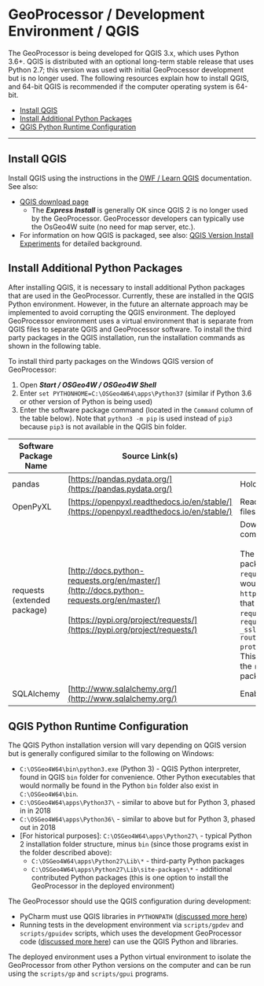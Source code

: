 # GeoProcessor / Development Environment / QGIS #

The GeoProcessor is being developed for QGIS 3.x, which uses Python 3.6+.
QGIS is distributed with an optional long-term stable release that uses Python 2.7;
this version was used with initial GeoProcessor development but is no longer used.
The following resources explain how to install QGIS, and 64-bit QGIS is recommended if the
computer operating system is 64-bit.

* [Install QGIS](#install-qgis)
* [Install Additional Python Packages](#install-additional-python-packages)
* [QGIS Python Runtime Configuration](#qgis-python-runtime-configuration)

-------------

## Install QGIS ##

Install QGIS using the instructions in the
[OWF / Learn QGIS](http://learn.openwaterfoundation.org/owf-learn-qgis/install-qgis/install-qgis/) documentation.
See also:

* [QGIS download page](https://www.qgis.org/en/site/forusers/download.html)
	+ The ***Express Install*** is generally OK since QGIS 2 is no longer used by the GeoProcessor.
	GeoProcessor developers can typically use the OsGeo4W suite (no need for map server, etc.).
* For information on how QGIS is packaged, see also:
[QGIS Version Install Experiments](../resources/qgis-version-install-experiments) for detailed background.

## Install Additional Python Packages ##

After installing QGIS, it is necessary to install additional Python packages that are used in the GeoProcessor.
Currently, these are installed in the QGIS Python environment.
However, in the future an alternate approach may be implemented to avoid corrupting the QGIS environment.
The deployed GeoProcessor environment uses a virtual environment that is separate from QGIS files to separate QGIS
and GeoProcessor software.
To install the third party packages in the QGIS installation, run the installation commands as shown in the following table.

To install third party packages on the Windows QGIS version of GeoProcessor:

1. Open ***Start / OSGeo4W / OSGeo4W Shell*** 
2. Enter `set PYTHONHOME=C:\OSGeo4W64\apps\Python37` (similar if Python 3.6 or other version of Python is being used)
3. Enter the software package command (located in the `Command` column of the table below).
Note that `python3 -m pip` is used instead of `pip3` because `pip3` is not available in the QGIS bin folder.

|**Software Package Name**|**Source Link(s)**|**How Used Within GeoProcessor**| **Command**&nbsp;&nbsp;&nbsp;&nbsp;&nbsp;&nbsp;&nbsp;&nbsp;&nbsp;&nbsp;|
|-|-|-|-|
|pandas|[https://pandas.pydata.org/](https://pandas.pydata.org/)|Holds and manipulates Table data.|`python3 -m pip install pandas`|
|OpenPyXL|[https://openpyxl.readthedocs.io/en/stable/](https://openpyxl.readthedocs.io/en/stable/)|Reads and writes Excel 2010 xlsx/xlsm files to and from Table objects.|`python3 -m pip install openpyxl`|
|requests (extended package)|[http://docs.python-requests.org/en/master/](http://docs.python-requests.org/en/master/)<br><br> [https://pypi.org/project/requests/](https://pypi.org/project/requests/)|Downloads data files within the [`WebGet`](../command-ref/WebGet/WebGet) command. <br><br>The `requests[security]` extension package is preferred over the core `requests` package to avoid an error that would occur when downloading a file over `https` with the [`WebGet`](../command-ref/WebGet/WebGet) command. The error that occurred when using the core `requests` package printed:<br>`requests.exceptions.SSLError: [Errno 1] _ssl.c:503: error:140770FC:SSL routines:SSL23_GET_SERVER_HELLO:unknown protocol`. <br>This error does not occur when utilizing the `requests[security]` extension package. | `python3 -m pip install requests[security]`|
|SQLAlchemy|[http://www.sqlalchemy.org/](http://www.sqlalchemy.org/)|Enables connections to databases.|`python3 -m pip install SQLAlchemy`|

## QGIS Python Runtime Configuration ##

The QGIS Python installation version will vary depending on QGIS version but is generally
configured similar to the following on Windows:

* `C:\OSGeo4W64\bin\python3.exe` (Python 3) -
QGIS Python interpreter, found in QGIS `bin` folder for convenience.
Other Python executables that would normally be found in the Python `bin` folder
also exist in `C:\OSGeo4W64\bin`.
* `C:\OSGeo4W64\apps\Python37\` - similar to above but for Python 3, phased in in 2018
* `C:\OSGeo4W64\apps\Python36\` - similar to above but for Python 3, phased out in 2018
* [For historical purposes]: `C:\OSGeo4W64\apps\Python27\` - typical Python 2 installation folder structure, minus `bin`
(since those programs exist in the folder described above):
	+ `C:\OSGeo4W64\apps\Python27\Lib\*` - third-party Python packages
	+ `C:\OSGeo4W64\apps\Python27\Lib\site-packages\*` - additional contributed Python packages
	(this is one option to install the GeoProcessor in the deployed environment)

The GeoProcessor should use the QGIS configuration during development:

* PyCharm must use QGIS libraries in `PYTHONPATH` ([discussed more here](pycharm))
* Running tests in the development environment via `scripts/gpdev` and `scripts/gpuidev` scripts,
which uses the development GeoProcessor code
([discussed more here](running)) can use the QGIS Python and libraries.

The deployed environment uses a Python virtual environment to isolate the GeoProcessor from other Python versions
on the computer and can be run using the `scripts/gp` and `scripts/gpui` programs.
